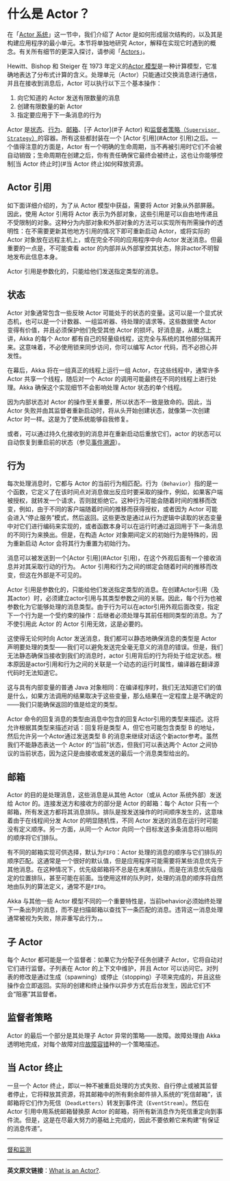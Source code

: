 # 什么是 Actor？
在「[Actor 系统](actor-systems.md)」这一节中，我们介绍了 Actor 是如何形成层次结构的，以及其是构建应用程序的最小单元。本节将单独地研究 Actor，解释在实现它时遇到的概念。有关所有细节的更深入探讨，请参阅「[Actors](../actors/actors.md)」。

Hewitt、Bishop 和 Steiger 在 1973 年定义的[Actor 模型](https://en.wikipedia.org/wiki/Actor_model)是一种计算模型，它准确地表达了分布式计算的含义。处理单元（Actor）只能通过交换消息进行通信，并且在接收到消息后，Actor 可以执行以下三个基本操作：

1. 向它知道的 Actor 发送有限数量的消息
2. 创建有限数量的新 Actor
3. 指定要应用于下一条消息的行为

Actor 是[状态](#状态)、[行为](#行为)、[邮箱](#邮箱)、[子 Actor](#子 Actor) 和[监督者策略（`Supervisor Strategy`）](#监督者策略)的容器。所有这些都封装在一个 [Actor 引用](#Actor 引用)之后。一个值得注意的方面是，Actor 有一个明确的生命周期，当不再被引用时它们不会被自动销毁；生命周期在创建之后，你有责任确保它最终会被终止，这也让你能够控制[当 Actor 终止时](#当 Actor 终止)如何释放资源。

## Actor 引用
如下面详细介绍的，为了从 Actor 模型中获益，需要将 Actor 对象从外部屏蔽。因此，使用 Actor 引用将 Actor 表示为外部对象，这些引用是可以自由地传递且不受限制的对象。这种分为内部对象和外部对象的方法可以实现所有所需操作的透明性：在不需要更新其他地方引用的情况下即可重新启动 Actor，或将实际的 Actor 对象放在远程主机上，或在完全不同的应用程序中向 Actor 发送消息。但最重要的一点是，不可能查看 actor 的内部并从外部掌控其状态，除非actor不明智地发布此信息本身。

Actor 引用是参数化的，只能给他们发送指定类型的消息。

## 状态
Actor 对象通常包含一些反映 Actor 可能处于的状态的变量。这可以是一个显式状态机，也可以是一个计数器、一组监听器、待处理的请求等。这些数据使 Actor 变得有价值，并且必须保护他们免受其他 Actor 的损坏。好消息是，从概念上讲，Akka 的每个 Actor 都有自己的轻量级线程，这完全与系统的其他部分隔离开来。这意味着，不必使用锁来同步访问，你可以编写 Actor 代码，而不必担心并发性。

在幕后，Akka 将在一组真正的线程上运行一组 Actor，在这些线程中，通常许多 Actor 共享一个线程，随后对一个 Actor 的调用可能最终在不同的线程上进行处理。Akka 确保这个实现细节不会影响处理 Actor 状态的单个线程。

因为内部状态对 Actor 的操作至关重要，所以状态不一致是致命的。因此，当 Actor 失败并由其监督者重新启动时，将从头开始创建状态，就像第一次创建 Actor 时一样。这是为了使系统能够自我修复。

或者，可以通过持久化接收到的消息并在重新启动后重放它们，actor 的状态可以自动恢复到重启前的状态（参见[事件溯源](../typed/persistence.md)）。

## 行为
每次处理消息时，它都与 Actor 的当前行为相匹配。行为（`Behavior`）指的是一个函数，它定义了在该时间点对消息做出反应时要采取的操作，例如，如果客户端被授权，就转发一个请求，否则就拒绝它。这种行为可能会随着时间的推移而改变，例如，由于不同的客户端随着时间的推移而获得授权，或者因为 Actor 可能会进入“停止服务”模式，然后返回。这些更改是通过从行为逻辑中读取的状态变量中对它们进行编码来实现的，或者函数本身可以在运行时通过返回用于下一条消息的不同行为来换出。但是，在构造 Actor 对象期间定义的初始行为是特殊的，因为重新启动 Actor 会将其行为重置为初始行为。

消息可以被发送到一个[Actor 引用](#Actor 引用)，在这个外观后面有一个接收消息并对其采取行动的行为。 Actor 引用和行为之间的绑定会随着时间的推移而改变，但这在外部是不可见的。

Actor  引用是参数化的，只能给他们发送指定类型的消息。在创建Actor引用（及其actor）时，必须建立actor引用与其类型参数之间的关联。因此，每个行为也被参数化为它能够处理的消息类型。由于行为可以在actor引用外观后面改变，指定下一个行为是一个受约束的操作：后继者必须处理与其前任相同类型的消息。为了不使引用此 Actor 的 Actor 引用无效，这是必要的。

这使得无论何时向 Actor 发送消息，我们都可以静态地确保消息的类型是 Actor 声明要处理的类型——我们可以避免发送完全毫无意义的消息的错误。但是，我们无法静态确保当接收到我们的消息时，actor 引用背后的行为将处于给定状态。根本原因是actor引用和行为之间的关联是一个动态的运行时属性，编译器在翻译源代码时无法知道它。

这与具有内部变量的普通 Java 对象相同：在编译程序时，我们无法知道它们的值是什么，如果方法调用的结果取决于这些变量，那么结果在一定程度上是不确定的——我们只能确保返回的值是给定的类型。

Actor 命令的回复消息的类型由消息中包含的回复Actor引用的类型来描述。这将允许根据其类型来描述对话：回复将是类型 A，但它也可能包含类型 B 的地址，然后允许另一个Actor通过发送类型 B 的消息来继续对话这个新actor参考。虽然我们不能静态表达一个 Actor 的“当前”状态，但我们可以表达两个 Actor 之间协议的当前状态，因为这只是由接收或发送的最后一个消息类型给出的。

## 邮箱
Actor 的目的是处理消息，这些消息是从其他 Actor（或从 Actor 系统外部）发送给 Actor 的。连接发送方和接收方的部分是 Actor 的邮箱：每个 Actor 只有一个邮箱，所有发送方都将其消息排队。排队是按发送操作的时间顺序发生的，这意味着由于在线程间分发 Actor 的明显随机性，不同 Actor 发送的消息在运行时可能没有定义顺序。另一方面，从同一个 Actor 向同一个目标发送多条消息将以相同的顺序将它们排队。

有不同的邮箱实现可供选择，默认为`FIFO`：Actor 处理的消息的顺序与它们排队的顺序匹配。这通常是一个很好的默认值，但是应用程序可能需要将某些消息优先于其他消息。在这种情况下，优先级邮箱将不总是在末尾排队，而是在消息优先级指定的位置排队，甚至可能在前面。当使用这样的队列时，处理的消息的顺序将自然地由队列的算法定义，通常不是`FIFO`。

Akka 与其他一些 Actor 模型不同的一个重要特性是，当前behavior必须始终处理下一条出列的消息，而不是扫描邮箱以查找下一条匹配的消息。违背这一消息处理通常被视为失败，除非重写此行为，。

## 子 Actor
每个 Actor 都可能是一个监督者：如果它为分配子任务创建子 Actor，它将自动对它们进行监督。子列表在 Actor 的上下文中维护，并且 Actor 可以访问它。对列表的修改是通过生成（spawning）或停止（stopping）子项来完成的，并且这些操作会立即返回。实际的创建和终止操作以异步方式在后台发生，因此它们不会“阻塞”其监督者。

## 监督者策略
Actor 的最后一个部分是其处理子 Actor 异常的策略——故障。故障处理由 Akka 透明地完成，对每个故障对应[故障容错](../typed/fault-tlerance.md)种的一个策略描述。

## 当 Actor 终止
一旦一个 Actor 终止，即以一种不被重启处理的方式失败、自行停止或被其监督者停止，它将释放其资源，将其邮箱中的所有剩余邮件排入系统的“死信邮箱”，该邮箱将它们作为死信（`DeadLetters`）转发到事件流（`EventStream`）。然后在 Actor 引用中用系统邮箱替换原 Actor 的邮箱，将所有新消息作为死信重定向到事件流。但是，这是在尽最大努力的基础上完成的，因此不要依赖它来构建“有保证的消息传递”。

----------

[督和监测 ](supervision.md)

----------
**英文原文链接**：[What is an Actor?](https://doc.akka.io/docs/akka/current/general/actors.html).